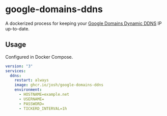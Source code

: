 # google-domains-ddns

A dockerized process for keeping your [Google Domains Dynamic DDNS](https://support.google.com/domains/answer/6147083?hl=en) IP up-to-date.

## Usage

Configured in Docker Compose.

```yml
version: "3"
services:
  ddns:
    restart: always
    image: ghcr.io/josh/google-domains-ddns
    environment:
      - HOSTNAME=example.net
      - USERNAME=
      - PASSWORD=
      - TICKERD_INTERVAL=1h
```
